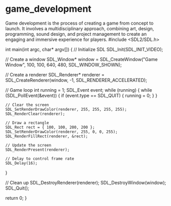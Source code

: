 # game_development
Game development is the process of creating a game from concept to launch. It involves a multidisciplinary approach, combining art, design, programming, sound design, and project management to create an engaging and immersive experience for players.
#include <SDL2/SDL.h>

int main(int argc, char* argv[]) {
  // Initialize SDL
  SDL_Init(SDL_INIT_VIDEO);

  // Create a window
  SDL_Window* window = SDL_CreateWindow("Game Window", 100, 100, 640, 480, SDL_WINDOW_SHOWN);

  // Create a renderer
  SDL_Renderer* renderer = SDL_CreateRenderer(window, -1, SDL_RENDERER_ACCELERATED);

  // Game loop
  int running = 1;
  SDL_Event event;
  while (running) {
    while (SDL_PollEvent(&event)) {
      if (event.type == SDL_QUIT) {
        running = 0;
      }
    }

    // Clear the screen
    SDL_SetRenderDrawColor(renderer, 255, 255, 255, 255);
    SDL_RenderClear(renderer);

    // Draw a rectangle
    SDL_Rect rect = { 100, 100, 200, 200 };
    SDL_SetRenderDrawColor(renderer, 255, 0, 0, 255);
    SDL_RenderFillRect(renderer, &rect);

    // Update the screen
    SDL_RenderPresent(renderer);

    // Delay to control frame rate
    SDL_Delay(16);
  }

  // Clean up
  SDL_DestroyRenderer(renderer);
  SDL_DestroyWindow(window);
  SDL_Quit();

  return 0;
}
